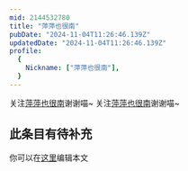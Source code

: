 ```yaml
---
mid: 2144532780
title: "萍萍也很南"
pubDate: "2024-11-04T11:26:46.139Z"
updatedDate: "2024-11-04T11:26:46.139Z"
profile:
  {
    Nickname: ["萍萍也很南"],
  }
---
```


关注[萍萍也很南](https://space.bilibili.com/2144532780)谢谢喵~ 关注[萍萍也很南](https://space.bilibili.com/2144532780)谢谢喵~

## 此条目有待补充
你可以在[这里](https://github.com/Yuhanawa/VTuber.ICU-Content/edit/master/v/萍萍也很南/index.md)编辑本文
